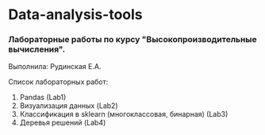 # Data-analysis-tools

### Лабораторные работы по курсу "Высокопроизводительные вычисления".

Выполнила: Рудинская Е.А.

Список лабораторных работ:
  1. Pandas (Lab1)
  2. Визуализация данных (Lab2)
  3. Классификация в sklearn (многоклассовая, бинарная) (Lab3)
  4. Деревья решений (Lab4)
 
